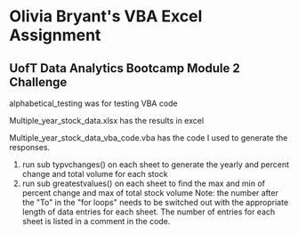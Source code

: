 # Olivia Bryant's VBA Excel Assignment
## UofT Data Analytics Bootcamp Module 2 Challenge 

alphabetical_testing was for testing VBA code

Multiple_year_stock_data.xlsx has the results in excel

Multiple_year_stock_data_vba_code.vba has the code I used to generate the responses.

1. run sub typvchanges() on each sheet to generate the yearly and percent change and total volume for each stock
2. run sub greatestvalues() on each sheet to find the max and min of percent change and max of total stock volume
Note: the number after the "To" in the "for loops" needs to be switched out with the appropriate length of data entries for each sheet. The number of entries for each sheet is listed in a comment in the code.
